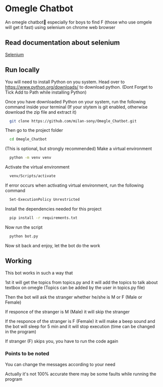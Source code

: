 # Omegle Chatbot

An omegle chatbot🤖 especially for boys to find F (those who use omgele will get it fast) using selenium on chrome web browser

## Read documentation about selenium

<a href = "https://selenium-python.readthedocs.io/">Selenium</a>

## Run locally

You will need to install Python on  you system. Head over to https://www.python.org/downloads/ to download python.
(Dont Forget to Tick Add to Path while installing Python)

Once you have downloaded Python on your system, 
run the following command inside your terminal (If your stytem is git enabled, otherwise download the zip file and extract it)

```bash
  git clone https://github.com/milan-sony/Omegle_Chatbot.git
```

Then go to the project folder

```bash
  cd Omegle_Chatbot
```

(This is optional, but strongly recommended) Make a virtual environment

```bash
  python -m venv venv
```

Activate the virtual environment

```bash
  venv/Scripts/activate
```

If error occurs when activating virtual environment, run the following command

```bash
  Set-ExecutionPolicy Unrestricted
```

Install the dependencies needed for this project

```bash
  pip install -r requirements.txt
```

Now run the script

```bash
  python bot.py
```

Now sit back and enjoy, let the bot do the work



## Working

This bot works in such a way that

1st it will get the topics from topics.py and it will add the topics to talk about textbox on omegle (Topics can be added by the user in topics.py file)

Then the bot will ask the stranger whether he/she is M or F (Male or Female)

If responce of the stranger is M (Male) it will skip the stranger 

If the responce of the stranger is F (Female) it will make a beep sound and the bot will sleep for 5 min and it will stop execution (time can be changed in the program)

If stranger (F) skips you, you have to run the code again

### Points to be noted

You can change the messages according to your need

Actually it's not 100% accurate there may be some faults while running the program
